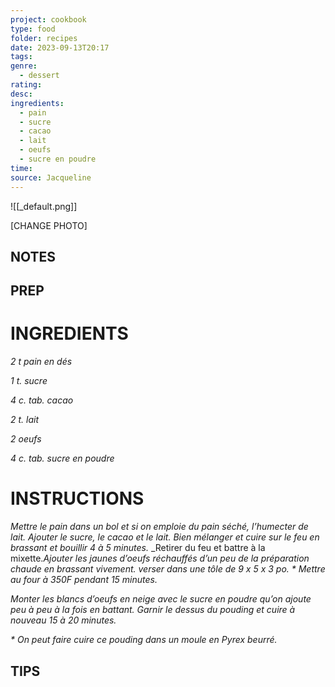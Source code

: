```yaml
---
project: cookbook
type: food
folder: recipes
date: 2023-09-13T20:17
tags: 
genre:
  - dessert
rating: 
desc: 
ingredients:
  - pain
  - sucre
  - cacao
  - lait
  - oeufs
  - sucre en poudre
time: 
source: Jacqueline
---
```


![[_default.png]]

[CHANGE PHOTO]


## NOTES




## PREP


# INGREDIENTS

_2 t pain en dés_

_1 t. sucre_

_4 c. tab. cacao_

_2 t. lait_

_2 oeufs_

_4 c. tab. sucre en poudre_

# INSTRUCTIONS

_Mettre le pain dans un bol et si on emploie du_
_pain séché, l’humecter de lait. Ajouter le sucre,_
_le cacao et le lait. Bien mélanger et cuire sur_
_le feu en brassant et bouillir 4 à 5 minutes._
_Retirer du feu et battre à la mixette._Ajouter_
_les jaunes d’oeufs réchauffés d’un peu de la_
_préparation chaude en brassant vivement. verser_
_dans une tôle de 9 x 5 x 3 po. * Mettre_
_au four à 350F pendant 15 minutes._

_Monter les blancs d’oeufs en neige avec le_
_sucre en poudre qu’on ajoute peu à peu à la_
_fois en battant. Garnir le dessus du pouding_
_et cuire à nouveau 15 à 20 minutes._

_* On peut faire cuire ce pouding dans un_
_moule en Pyrex beurré._


## TIPS



